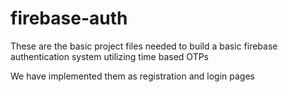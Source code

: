 # firebase-auth
These are the basic project files needed to build a basic firebase authentication system utilizing time based OTPs

We have implemented them as registration and login pages

